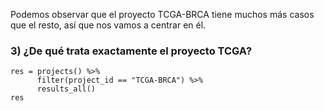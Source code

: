 Podemos observar que el proyecto TCGA-BRCA tiene muchos más casos que el resto, así que nos vamos a centrar en él.

### 3) ¿De qué trata exactamente el proyecto TCGA?

```{r}
res = projects() %>% 
      filter(project_id == "TCGA-BRCA") %>%
      results_all()
res
```